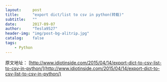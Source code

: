 ```yaml
---
layout:     post
title:      "export dict/list to csv in python(转载)"
subtitle:   ""
date:       2017-09-07
author:     "Tesla9527"
header-img: "img/post-bg-alitrip.jpg"
catalog:    false
tags:
    - Python
---
```


原文地址：
[http://www.idiotinside.com/2015/04/14/export-dict-to-csv-list-to-csv-in-python/](http://www.idiotinside.com/2015/04/14/export-dict-to-csv-list-to-csv-in-python/)
